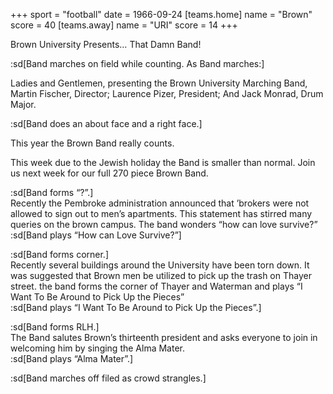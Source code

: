 +++
sport = "football"
date = 1966-09-24
[teams.home]
name = "Brown"
score = 40
[teams.away]
name = "URI"
score = 14
+++

Brown University Presents… That Damn Band!

:sd[Band marches on field while counting. As Band marches:]

Ladies and Gentlemen, presenting the Brown University Marching Band, Martin Fischer, Director; Laurence Pizer, President; And Jack Monrad, Drum Major.

:sd[Band does an about face and a right face.]

This year the Brown Band really counts.

This week due to the Jewish holiday the Band is smaller than normal. Join us next week for our full 270 piece Brown Band.

:sd[Band forms “?”.]\
Recently the Pembroke administration announced that ’brokers were not allowed to sign out to men’s apartments. This statement has stirred many queries on the brown campus. The band wonders “how can love survive?”\
:sd[Band plays “How can Love Survive?”]

:sd[Band forms corner.]\
Recently several buildings around the University have been torn down. It was suggested that Brown men be utilized to pick up the trash on Thayer street. the band forms the corner of Thayer and Waterman and plays “I Want To Be Around to Pick Up the Pieces”\
:sd[Band plays “I Want To Be Around to Pick Up the Pieces”.]

:sd[Band forms RLH.]\
The Band salutes Brown’s thirteenth president and asks everyone to join in welcoming him by singing the Alma Mater.\
:sd[Band plays “Alma Mater”.]

:sd[Band marches off filed as crowd strangles.]
